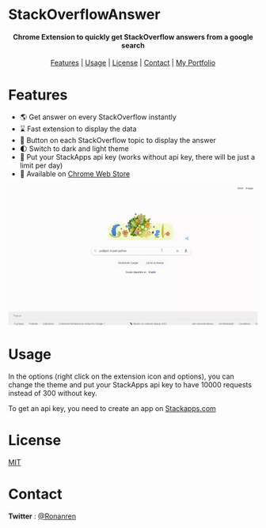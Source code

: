 # StackOverflowAnswer

<h4 align="center">Chrome Extension to quickly get StackOverflow answers from a google search</h4>

<p align="center">
  <a href="#Features">Features</a> |
  <a href="#Usage">Usage</a> |
  <a href="#License">License</a> |
  <a href="#Contact">Contact</a> | 
  <a href="https://ronanren.github.io" target="_blank">My Portfolio</a> 
</p>

# Features

- 🌎 Get answer on every StackOverflow instantly
- ⌛ Fast extension to display the data
- 🔘 Button on each StackOverflow topic to display the answer
- 🌓 Switch to dark and light theme
- 🔑 Put your StackApps api key (works without api key, there will be just a limit per day)
- 🔗 Available on <a href="https://chrome.google.com/webstore/detail/stackoverflow-answer/bmlkdgmiaemiaopodggkhfblhmefimoi?hl=en&authuser=1">Chrome Web Store</a>

<p align="center">
    <img src="images/example.gif" width="700px"/>
</p>

# Usage

In the options (right click on the extension icon and options), you can change the theme and put your StackApps api key to have 10000 requests instead of 300 without key.

To get an api key, you need to create an app on <a href="https://stackapps.com/apps/oauth/register">Stackapps.com</a>

# License

<a href="https://github.com/ronanren/StackOverflowAnswer/blob/main/LICENSE" target="_blank">MIT</a>

# Contact

**Twitter** : <a href="https://twitter.com/Ronanren" target="_blank">@Ronanren</a>